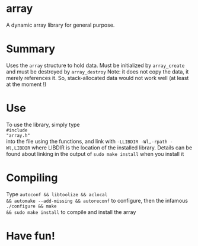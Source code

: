 # array
A dynamic array library for general purpose.
# Summary
  Uses the <code>array</code> structure to hold data. 
  Must be initialized by <code>array_create</code>
  and must be destroyed by <code>array_destroy</code>
  Note: it does not copy the data, it merely references it. So, stack-allocated data would not work well (at least at the moment !)
# Use
  To use the library, simply type
  <br><code>#include "array.h"</code><br>
  into the file using the functions, and link with <code>-LLIBDIR -Wl,-rpath -Wl,LIBDIR</code> where LIBDIR is the location of the installed library.
  Details can be found about linking in the output of <code>sudo make install</code> when you install it
# Compiling
  Type <code>autoconf && libtoolize && aclocal && automake --add-missing && autoreconf</code> to configure, then the infamous <code>./configure && make && sudo make install</code> to compile and install the array
# Have fun!
